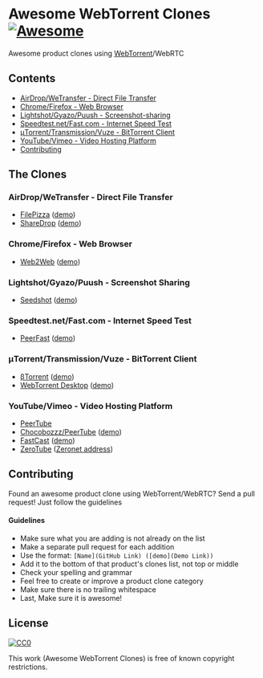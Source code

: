 # Awesome WebTorrent Clones [![Awesome](https://cdn.rawgit.com/sindresorhus/awesome/d7305f38d29fed78fa85652e3a63e154dd8e8829/media/badge.svg)](https://github.com/sindresorhus/awesome)
Awesome product clones using [WebTorrent](https://github.com/feross/webtorrent)/WebRTC

## Contents
- [AirDrop/WeTransfer - Direct File Transfer](#airdropwetransfer---direct-file-transfer)
- [Chrome/Firefox - Web Browser](#chromefirefox---web-browser)
- [Lightshot/Gyazo/Puush - Screenshot-sharing](#lightshotgyazopuush---screenshot-sharing)
- [Speedtest.net/Fast.com - Internet Speed Test](#speedtestnetfastcom---internet-speed-test)
- [μTorrent/Transmission/Vuze - BitTorrent Client](#μtorrenttransmissionvuze---bittorrent-client)
- [YouTube/Vimeo - Video Hosting Platform](#youtubevimeo---video-hosting-platform)
- [Contributing](#contributing)

## The Clones

### AirDrop/WeTransfer - Direct File Transfer
- [FilePizza](https://github.com/kern/filepizza) ([demo](https://file.pizza/))
- [ShareDrop](https://github.com/cowbell/sharedrop) ([demo](https://www.sharedrop.io/))

### Chrome/Firefox - Web Browser
- [Web2Web](https://github.com/elendirx/web2web) ([demo](https://elendirx.github.io/web2web/))

### Lightshot/Gyazo/Puush - Screenshot Sharing
- [Seedshot](https://github.com/twobucks/seedshot) ([demo](http://seedshot.io/))

### Speedtest.net/Fast.com - Internet Speed Test
- [PeerFast](https://github.com/DiegoRBaquero/PeerFast) ([demo](https://diegorbaquero.github.io/PeerFast/))

### μTorrent/Transmission/Vuze - BitTorrent Client
- [βTorrent](https://github.com/DiegoRBaquero/BTorrent) ([demo](https://btorrent.xyz))
- [WebTorrent Desktop](https://github.com/feross/webtorrent-desktop) ([demo](https://webtorrent.io/desktop/))

### YouTube/Vimeo - Video Hosting Platform
- [PeerTube](https://peertube.btorrent.xyz)
- [Chocobozzz/PeerTube](https://github.com/Chocobozzz/PeerTube) ([demo](http://peertube.cpy.re/))
- [FastCast](https://github.com/fastcast/fastcast) ([demo](http://fastcast.nz/))
- [ZeroTube](https://github.com/rllola/zeroTube) ([Zeronet address](http://127.0.0.1:43110/1FUQPLXHimgCvYHH7v3bJXspJ7bMBUXcEb))

## Contributing
Found an awesome product clone using WebTorrent/WebRTC? Send a pull request! Just follow the guidelines

#### Guidelines

* Make sure what you are adding is not already on the list
* Make a separate pull request for each addition
* Use the format: `[Name](GitHub Link) ([demo](Demo Link))`
* Add it to the bottom of that product's clones list, not top or middle
* Check your spelling and grammar
* Feel free to create or improve a product clone category
* Make sure there is no trailing whitespace
* Last, Make sure it is awesome!

## License

[![CC0](https://i.creativecommons.org/p/zero/1.0/88x31.png)](https://creativecommons.org/publicdomain/zero/1.0/)

This work (Awesome WebTorrent Clones) is free of known copyright restrictions.
